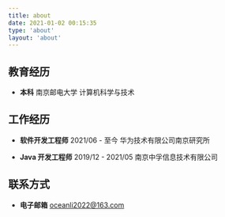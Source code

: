 ```yaml
---
title: about
date: 2021-01-02 00:15:35
type: 'about'
layout: 'about'
---
```


## 教育经历

- <b>本科</b>
  南京邮电大学 计算机科学与技术

## 工作经历

- <b>软件开发工程师</b>
  2021/06 - 至今
  华为技术有限公司南京研究所

- <b>Java 开发工程师</b>
  2019/12 - 2021/05
  南京中孚信息技术有限公司

## 联系方式

- <b>电子邮箱</b>
  oceanli2022@163.com
